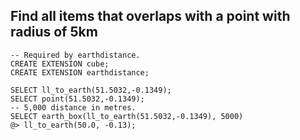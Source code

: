 ## Find all items that overlaps with a point with radius of 5km
```
-- Required by earthdistance.
CREATE EXTENSION cube;
CREATE EXTENSION earthdistance;

SELECT ll_to_earth(51.5032,-0.1349);
SELECT point(51.5032,-0.1349);
-- 5,000 distance in metres.
SELECT earth_box(ll_to_earth(51.5032,-0.1349), 5000)
@> ll_to_earth(50.0, -0.13);
```
